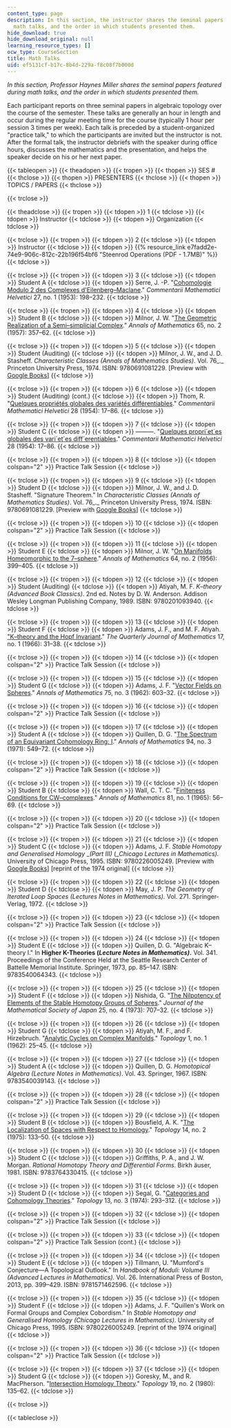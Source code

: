 ```yaml
---
content_type: page
description: In this section, the instructor shares the seminal papers featured during
  math talks, and the order in which students presented them.
hide_download: true
hide_download_original: null
learning_resource_types: []
ocw_type: CourseSection
title: Math Talks
uid: ef5131cf-b17c-8b4d-229a-f8c08f7b000d
---
```


_In this section, Professor Haynes Miller shares the seminal papers featured during math talks, and the order in which students presented them._

Each participant reports on three seminal papers in algebraic topology over the course of the semester. These talks are generally an hour in length and occur during the regular meeting time for the course (typically 1 hour per session 3 times per week). Each talk is preceded by a student-organized "practice talk," to which the participants are invited but the instructor is not. After the formal talk, the instructor debriefs with the speaker during office hours, discusses the mathematics and the presentation, and helps the speaker decide on his or her next paper.

{{< tableopen >}}
{{< theadopen >}}
{{< tropen >}}
{{< thopen >}}
SES #
{{< thclose >}}
{{< thopen >}}
PRESENTERS
{{< thclose >}}
{{< thopen >}}
TOPICS / PAPERS
{{< thclose >}}

{{< trclose >}}

{{< theadclose >}}
{{< tropen >}}
{{< tdopen >}}
1
{{< tdclose >}}
{{< tdopen >}}
Instructor
{{< tdclose >}}
{{< tdopen >}}
Organization
{{< tdclose >}}

{{< trclose >}}
{{< tropen >}}
{{< tdopen >}}
2
{{< tdclose >}}
{{< tdopen >}}
Instructor
{{< tdclose >}}
{{< tdopen >}}
{{% resource_link e7fadd2e-74e9-906c-812c-22b196f54bf6 "Steenrod Operations (PDF - 1.7MB)" %}}
{{< tdclose >}}

{{< trclose >}}
{{< tropen >}}
{{< tdopen >}}
3
{{< tdclose >}}
{{< tdopen >}}
Student A
{{< tdclose >}}
{{< tdopen >}}
Serre, J. -P. "[Cohomologie Modulo 2 des Complexes d'Eilenberg–Maclane](https://link.springer.com/article/10.1007/BF02564562)." _Commentarii Mathematici Helvetici_ 27, no. 1 (1953): 198–232.
{{< tdclose >}}

{{< trclose >}}
{{< tropen >}}
{{< tdopen >}}
4
{{< tdclose >}}
{{< tdopen >}}
Student B
{{< tdclose >}}
{{< tdopen >}}
Milnor, J. W. "[The Geometric Realization of a Semi–simplicial Complex](http://www.jstor.org/stable/1969967)." _Annals of Mathematics_ 65, no. 2 (1957): 357–62.
{{< tdclose >}}

{{< trclose >}}
{{< tropen >}}
{{< tdopen >}}
5
{{< tdclose >}}
{{< tdopen >}}
Student (Auditing)
{{< tdclose >}}
{{< tdopen >}}
Milnor, J. W., and J. D. Stasheff. _Characteristic Classes_ _(Annals of Mathematics Studies)._ Vol. 76_._ Princeton University Press, 1974. ISBN: 9780691081229. \[Preview with [Google Books](http://books.google.com/books?id=5zQ9AFk1i4EC&pg=PAfrontcover)\]
{{< tdclose >}}

{{< trclose >}}
{{< tropen >}}
{{< tdopen >}}
6
{{< tdclose >}}
{{< tdopen >}}
Student (Auditing) (cont.)
{{< tdclose >}}
{{< tdopen >}}
Thom, R. "[Quelques propriétés globales des variétés différentiables](https://link.springer.com/article/10.1007/BF02566923)." _Commentarii Mathematici Helvetici_ 28 (1954): 17–86.
{{< tdclose >}}

{{< trclose >}}
{{< tropen >}}
{{< tdopen >}}
7
{{< tdclose >}}
{{< tdopen >}}
Student C
{{< tdclose >}}
{{< tdopen >}}
———. "[Quelques propri´et´es globales des vari´et´es diff´erentiables](https://www.maths.ed.ac.uk/~v1ranick/papers/thomcob.pdf)." _Commentarii Mathematici Helvetici_ 28 (1954): 17–86.
{{< tdclose >}}

{{< trclose >}}
{{< tropen >}}
{{< tdopen >}}
8
{{< tdclose >}}
{{< tdopen colspan="2" >}}
Practice Talk Session
{{< tdclose >}}

{{< trclose >}}
{{< tropen >}}
{{< tdopen >}}
9
{{< tdclose >}}
{{< tdopen >}}
Student D
{{< tdclose >}}
{{< tdopen >}}
Milnor, J. W., and J. D. Stasheff. "Signature Theorem." In _Characteristic Classes (Annals of Mathematics Studies)_. Vol. 76_._ Princeton University Press, 1974. ISBN: 9780691081229. \[Preview with [Google Books](http://books.google.com/books?id=5zQ9AFk1i4EC&pg=PA219=onepage)\]
{{< tdclose >}}

{{< trclose >}}
{{< tropen >}}
{{< tdopen >}}
10
{{< tdclose >}}
{{< tdopen colspan="2" >}}
Practice Talk Session
{{< tdclose >}}

{{< trclose >}}
{{< tropen >}}
{{< tdopen >}}
11
{{< tdclose >}}
{{< tdopen >}}
Student E
{{< tdclose >}}
{{< tdopen >}}
Milnor, J. W. "[On Manifolds Homeomorphic to the 7–sphere](http://www.jstor.org/stable/1969983)." _Annals of Mathematics_ 64, no. 2 (1956): 399–405.
{{< tdclose >}}

{{< trclose >}}
{{< tropen >}}
{{< tdopen >}}
12
{{< tdclose >}}
{{< tdopen >}}
Student (Auditing)
{{< tdclose >}}
{{< tdopen >}}
Atiyah, M. F. _K–theory_ _(Advanced Book Classics)_. 2nd ed. Notes by D. W. Anderson. Addison Wesley Longman Publishing Company, 1989. ISBN: 9780201093940.
{{< tdclose >}}

{{< trclose >}}
{{< tropen >}}
{{< tdopen >}}
13
{{< tdclose >}}
{{< tdopen >}}
Student F
{{< tdclose >}}
{{< tdopen >}}
Adams, J. F., and M. F. Atiyah. ["K–theory and the Hopf Invariant](http://qjmath.oxfordjournals.org/content/17/1/31.full.pdf+html)." _The Quarterly Journal of Mathematics_ 17, no. 1 (1966): 31–38.
{{< tdclose >}}

{{< trclose >}}
{{< tropen >}}
{{< tdopen >}}
14
{{< tdclose >}}
{{< tdopen colspan="2" >}}
Practice Talk Session
{{< tdclose >}}

{{< trclose >}}
{{< tropen >}}
{{< tdopen >}}
15
{{< tdclose >}}
{{< tdopen >}}
Student G
{{< tdclose >}}
{{< tdopen >}}
Adams, J. F. "[Vector Fields on Spheres](http://www.jstor.org/stable/1970213)." _Annals of Mathematics_ 75, no. 3 (1962): 603–32.
{{< tdclose >}}

{{< trclose >}}
{{< tropen >}}
{{< tdopen >}}
16
{{< tdclose >}}
{{< tdopen colspan="2" >}}
Practice Talk Session
{{< tdclose >}}

{{< trclose >}}
{{< tropen >}}
{{< tdopen >}}
17
{{< tdclose >}}
{{< tdopen >}}
Student A
{{< tdclose >}}
{{< tdopen >}}
Quillen, D. G. "[The Spectrum of an Equivariant Cohomology Ring: I](http://www.jstor.org/stable/1970770)." _Annals of Mathematics_ 94, no. 3 (1971): 549–72.
{{< tdclose >}}

{{< trclose >}}
{{< tropen >}}
{{< tdopen >}}
18
{{< tdclose >}}
{{< tdopen colspan="2" >}}
Practice Talk Session
{{< tdclose >}}

{{< trclose >}}
{{< tropen >}}
{{< tdopen >}}
19
{{< tdclose >}}
{{< tdopen >}}
Student B
{{< tdclose >}}
{{< tdopen >}}
Wall, C. T. C. "[Finiteness Conditions for CW–complexes](http://www.jstor.org/stable/1970382)." _Annals of Mathematics_ 81, no. 1 (1965): 56–69.
{{< tdclose >}}

{{< trclose >}}
{{< tropen >}}
{{< tdopen >}}
20
{{< tdclose >}}
{{< tdopen colspan="2" >}}
Practice Talk Session
{{< tdclose >}}

{{< trclose >}}
{{< tropen >}}
{{< tdopen >}}
21
{{< tdclose >}}
{{< tdopen >}}
Student C
{{< tdclose >}}
{{< tdopen >}}
Adams, J. F. _Stable Homotopy and Generalised Homology_ __(Part III)_ (__Chicago Lectures in Mathematics)._ University of Chicago Press, 1995. ISBN: 9780226005249. \[Preview with [Google Books](http://books.google.com/books?id=6vG13YQcPnYC&pg=PAfrontcover)\] \[reprint of the 1974 original\]
{{< tdclose >}}

{{< trclose >}}
{{< tropen >}}
{{< tdopen >}}
22
{{< tdclose >}}
{{< tdopen >}}
Student D
{{< tdclose >}}
{{< tdopen >}}
May, J. P. _The Geometry of Iterated Loop Spaces_ _(Lectures Notes in Mathematics)._ Vol. 271. Springer-Verlag, 1972.
{{< tdclose >}}

{{< trclose >}}
{{< tropen >}}
{{< tdopen >}}
23
{{< tdclose >}}
{{< tdopen colspan="2" >}}
Practice Talk Session
{{< tdclose >}}

{{< trclose >}}
{{< tropen >}}
{{< tdopen >}}
24
{{< tdclose >}}
{{< tdopen >}}
Student E
{{< tdclose >}}
{{< tdopen >}}
Quillen, D. G. "Algebraic K–theory I." In __Higher K-Theories (_Lecture Notes in Mathematics)_.__ Vol. 341. Proceedings of the Conference Held at the Seattle Research Center of Battelle Memorial Institute. Springer, 1973, pp. 85–147. ISBN: 9783540064343.
{{< tdclose >}}

{{< trclose >}}
{{< tropen >}}
{{< tdopen >}}
25
{{< tdclose >}}
{{< tdopen >}}
Student F
{{< tdclose >}}
{{< tdopen >}}
Nishida, G. "[The Nilpotency of Elements of the Stable Homotopy Groups of Spheres](http://dx.doi.org/10.2969/jmsj/02540707)." _Journal of the Mathematical Society of Japan_ 25, no. 4 (1973): 707–32.
{{< tdclose >}}

{{< trclose >}}
{{< tropen >}}
{{< tdopen >}}
26
{{< tdclose >}}
{{< tdopen >}}
Student G
{{< tdclose >}}
{{< tdopen >}}
Atiyah, M. F., and F. Hirzebruch. "[Analytic Cycles on Complex Manifolds](http://dx.doi.org/10.1016/0040-9383(62)90094-0)." _Topology_ 1, no. 1 (1962): 25–45.
{{< tdclose >}}

{{< trclose >}}
{{< tropen >}}
{{< tdopen >}}
27
{{< tdclose >}}
{{< tdopen >}}
Student A
{{< tdclose >}}
{{< tdopen >}}
Quillen, D. G. _Homotopical Algebra (Lecture Notes in Mathematics)_. Vol. 43. Springer, 1967. ISBN: 9783540039143.
{{< tdclose >}}

{{< trclose >}}
{{< tropen >}}
{{< tdopen >}}
28
{{< tdclose >}}
{{< tdopen colspan="2" >}}
Practice Talk Session
{{< tdclose >}}

{{< trclose >}}
{{< tropen >}}
{{< tdopen >}}
29
{{< tdclose >}}
{{< tdopen >}}
Student B
{{< tdclose >}}
{{< tdopen >}}
Bousfield, A. K. "[The Localization of Spaces with Respect to Homology](http://dx.doi.org/10.1016/0040-9383(75)90023-3)." _Topology_ 14, no. 2 (1975): 133–50.
{{< tdclose >}}

{{< trclose >}}
{{< tropen >}}
{{< tdopen >}}
30
{{< tdclose >}}
{{< tdopen >}}
Student C
{{< tdclose >}}
{{< tdopen >}}
Griffiths, P. A., and J. W. Morgan. _Rational Homotopy Theory and Differential Forms_. Birkh ̈auser, 1981. ISBN: 9783764330415.
{{< tdclose >}}

{{< trclose >}}
{{< tropen >}}
{{< tdopen >}}
31
{{< tdclose >}}
{{< tdopen >}}
Student D
{{< tdclose >}}
{{< tdopen >}}
Segal, G. "[Categories and Cohomology Theories](http://dx.doi.org/10.1016/0040-9383(74)90022-6)." _Topology_ 13, no. 3 (1974): 293–312.
{{< tdclose >}}

{{< trclose >}}
{{< tropen >}}
{{< tdopen >}}
32
{{< tdclose >}}
{{< tdopen colspan="2" >}}
Practice Talk Session
{{< tdclose >}}

{{< trclose >}}
{{< tropen >}}
{{< tdopen >}}
33
{{< tdclose >}}
{{< tdopen colspan="2" >}}
Practice Talk Session (cont.)
{{< tdclose >}}

{{< trclose >}}
{{< tropen >}}
{{< tdopen >}}
34
{{< tdclose >}}
{{< tdopen >}}
Student E
{{< tdclose >}}
{{< tdopen >}}
Tillmann, U. "Mumford's Conjecture—A Topological Outlook." In _Handbook of Moduli: Volume III (Advanced Lectures in Mathematics)._ Vol. 26. International Press of Boston, 2013, pp. 399–429. ISBN: 9781571462596.
{{< tdclose >}}

{{< trclose >}}
{{< tropen >}}
{{< tdopen >}}
35
{{< tdclose >}}
{{< tdopen >}}
Student F
{{< tdclose >}}
{{< tdopen >}}
Adams, J. F. "Quillen's Work on Formal Groups and Complex Cobordism." In _Stable Homotopy and Generalised Homology_ _(Chicago Lectures in Mathematics)_. University of Chicago Press, 1995. ISBN: 9780226005249. \[reprint of the 1974 original\]
{{< tdclose >}}

{{< trclose >}}
{{< tropen >}}
{{< tdopen >}}
36
{{< tdclose >}}
{{< tdopen colspan="2" >}}
Practice Talk Session
{{< tdclose >}}

{{< trclose >}}
{{< tropen >}}
{{< tdopen >}}
37
{{< tdclose >}}
{{< tdopen >}}
Student G
{{< tdclose >}}
{{< tdopen >}}
Goresky, M., and R. MacPherson. "[Intersection Homology Theory](http://dx.doi.org/10.1016/0040-9383(80)90003-8)." _Topology_ 19, no. 2 (1980): 135–62.
{{< tdclose >}}

{{< trclose >}}

{{< tableclose >}}